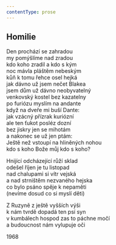 ```yaml
---
contentType: prose
---
```


## Homilie

Den prochází se zahradou  
my pomýšlíme nad zradou  
kdo koho zradil a kdo s kým  
noc mávla pláštěm nebeským  
kůň k tomu řehce osel hejká  
jak dávno už jsem nečet Blakea  
jsem dům už dávno neobyvatelný  
venkovský kostel bez kazatelny  
po furiózu myslím na andante  
když na dveře mi buší Dante:  
jak vzácný přízrak kuriózní  
ale ten ťukot posléz dozní  
bez jiskry jen se mihotám  
a nakonec se už jen ptám:  
Ještě než vstoupí na hliněných nohou  
kdo s koho Bože můj kdo s koho?

Hnijící odcházející růží sklad  
odešel říjen je tu listopad  
nad chalupami si vítr vejská  
a nad strništěm nezvaného hejska  
co bylo psáno spěje k nepaměti  
(nevíme dosud co si myslí děti)

Z Ruzyně z ještě vyšších výši  
k nám tvrdě dopadá ten psí syn  
v kumbálech hospod zas to páchne močí  
a budoucnost nám vylupuje oči

1968
